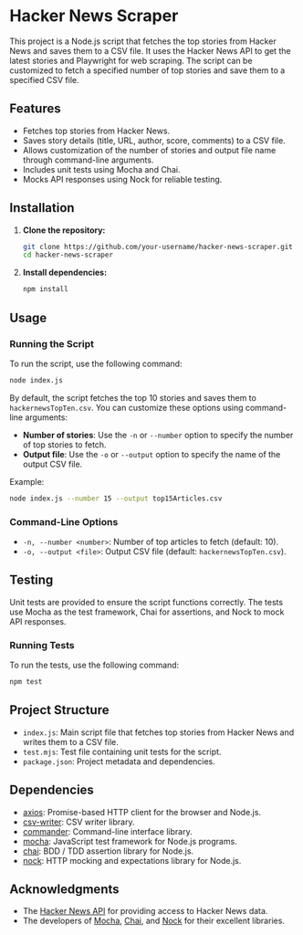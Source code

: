
# Hacker News Scraper

This project is a Node.js script that fetches the top stories from Hacker News and saves them to a CSV file. It uses the Hacker News API to get the latest stories and Playwright for web scraping. The script can be customized to fetch a specified number of top stories and save them to a specified CSV file.

## Features

- Fetches top stories from Hacker News.
- Saves story details (title, URL, author, score, comments) to a CSV file.
- Allows customization of the number of stories and output file name through command-line arguments.
- Includes unit tests using Mocha and Chai.
- Mocks API responses using Nock for reliable testing.

## Installation

1. **Clone the repository:**
   ```bash
   git clone https://github.com/your-username/hacker-news-scraper.git
   cd hacker-news-scraper
   ```

2. **Install dependencies:**
   ```bash
   npm install
   ```

## Usage

### Running the Script

To run the script, use the following command:

```bash
node index.js
```

By default, the script fetches the top 10 stories and saves them to `hackernewsTopTen.csv`. You can customize these options using command-line arguments:

- **Number of stories**: Use the `-n` or `--number` option to specify the number of top stories to fetch.
- **Output file**: Use the `-o` or `--output` option to specify the name of the output CSV file.

Example:

```bash
node index.js --number 15 --output top15Articles.csv
```

### Command-Line Options

- `-n, --number <number>`: Number of top articles to fetch (default: 10).
- `-o, --output <file>`: Output CSV file (default: `hackernewsTopTen.csv`).

## Testing

Unit tests are provided to ensure the script functions correctly. The tests use Mocha as the test framework, Chai for assertions, and Nock to mock API responses.

### Running Tests

To run the tests, use the following command:

```bash
npm test
```

## Project Structure

- `index.js`: Main script file that fetches top stories from Hacker News and writes them to a CSV file.
- `test.mjs`: Test file containing unit tests for the script.
- `package.json`: Project metadata and dependencies.

## Dependencies

- [axios](https://github.com/axios/axios): Promise-based HTTP client for the browser and Node.js.
- [csv-writer](https://github.com/ryu1kn/csv-writer): CSV writer library.
- [commander](https://github.com/tj/commander.js/): Command-line interface library.
- [mocha](https://mochajs.org/): JavaScript test framework for Node.js programs.
- [chai](https://www.chaijs.com/): BDD / TDD assertion library for Node.js.
- [nock](https://github.com/nock/nock): HTTP mocking and expectations library for Node.js.


## Acknowledgments

- The [Hacker News API](https://github.com/HackerNews/API) for providing access to Hacker News data.
- The developers of [Mocha](https://mochajs.org/), [Chai](https://www.chaijs.com/), and [Nock](https://github.com/nock/nock) for their excellent libraries.
